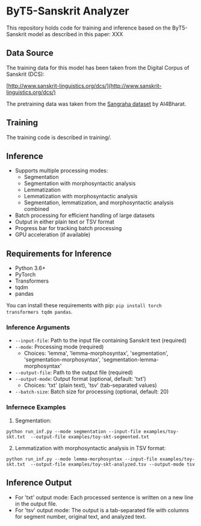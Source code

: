 # ByT5-Sanskrit Analyzer 

This repository holds code for training and inference based on the ByT5-Sanskrit model as described in this paper: XXX  

## Data Source

The training data for this model has been taken from the Digital Corpus of Sanskrit (DCS):

[http://www.sanskrit-linguistics.org/dcs/](http://www.sanskrit-linguistics.org/dcs/)

The pretraining data was taken from the [Sangraha dataset](https://huggingface.co/datasets/ai4bharat/sangraha) by AI4Bharat.

## Training

The training code is described in training/.   

## Inference

- Supports multiple processing modes:
  - Segmentation
  - Segmentation with morphosyntactic analysis
  - Lemmatization
  - Lemmatization with morphosyntactic analysis
  - Segmentation, lemmatization, and morphosyntactic analysis combined
- Batch processing for efficient handling of large datasets
- Output in either plain text or TSV format
- Progress bar for tracking batch processing
- GPU acceleration (if available)

## Requirements for Inference

- Python 3.6+
- PyTorch
- Transformers
- tqdm
- pandas

You can install these requirements with pip: `pip install torch transformers tqdm pandas`.  

### Inference Arguments

- `--input-file`: Path to the input file containing Sanskrit text (required)
- `--mode`: Processing mode (required)
  - Choices: 'lemma', 'lemma-morphosyntax', 'segmentation', 'segmentation-morphosyntax', 'segmentation-lemma-morphosyntax'
- `--output-file`: Path to the output file (required)
- `--output-mode`: Output format (optional, default: 'txt')
  - Choices: 'txt' (plain text), 'tsv' (tab-separated values)
- `--batch-size`: Batch size for processing (optional, default: 20)

### Infernece Examples

1. Segmentation:

`python run_inf.py --mode segmentation --input-file examples/toy-skt.txt  --output-file examples/toy-skt-segmented.txt`

2. Lemmatization with morphosyntactic analysis in TSV format:

`python run_inf.py --mode lemma-morphosyntax --input-file examples/toy-skt.txt  --output-file examples/toy-skt-analyzed.tsv --output-mode tsv`

## Inference Output

- For 'txt' output mode: Each processed sentence is written on a new line in the output file.
- For 'tsv' output mode: The output is a tab-separated file with columns for segment number, original text, and analyzed text. 

